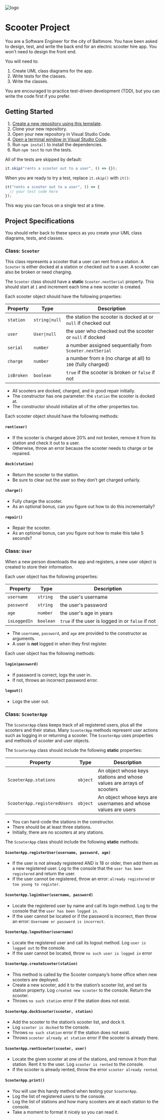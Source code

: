 ![logo](https://user-images.githubusercontent.com/44912347/202296600-c5f247d6-9616-49db-88f0-38433429d781.jpg)

# Scooter Project

You are a Software Engineer for the city of Baltimore. You have been asked to design, test, and write the back end for an electric scooter hire app. You won't need to design the front end.

You will need to:

1. Create UML class diagrams for the app.
2. Write tests for the classes.
3. Write the classes.

You are encouraged to practice test-driven development (TDD), but you can write the code first if you prefer.

## Getting Started

1. [Create a new repository using this template](https://github.com/new?template_name=scooter-project&template_owner=MultiverseLearningProducts).
2. Clone your new repository.
3. Open your new repository in Visual Studio Code.
4. [Open a terminal window in Visual Studio Code](https://code.visualstudio.com/docs/terminal/basics).
5. Run `npm install` to install the dependencies.
6. Run `npm test` to run the tests.

All of the tests are skipped by default:

```js
it.skip("rents a scooter out to a user", () => {});
```

When you are ready to try a test, replace `it.skip()` with `it()`:

```js
it("rents a scooter out to a user", () => {
  // your test code here
});
```

This way you can focus on a single test at a time.

## Project Specifications

You should refer back to these specs as you create your UML class diagrams, tests, and classes.

### Class: `Scooter`

This class represents a scooter that a user can rent from a station. A `Scooter` is either docked at a station or checked out to a user. A scooter can also be broken or need charging.

The `Scooter` class should have a **static** `Scooter.nextSerial` property. This should start at `1` and increment each time a new scooter is created.

Each scooter object should have the following properties:

| Property   | Type           | Description                                                   |
| ---------- | -------------- | ------------------------------------------------------------- |
| `station`  | `string\|null` | the station the scooter is docked at or `null` if checked out |
| `user`     | `User\|null`   | the user who checked out the scooter or `null` if docked      |
| `serial`   | `number`       | a number assigned sequentially from `Scooter.nextSerial`      |
| `charge`   | `number`       | a number from `0` (no charge at all) to `100` (fully charged) |
| `isBroken` | `boolean`      | `true` if the scooter is broken or `false` if not             |

- All scooters are docked, charged, and in good repair initially.
- The constructor has one parameter: the `station` the scooter is docked at.
- The constructor should initialize all of the other properties too.

Each scooter object should have the following methods:

#### `rent(user)`

- If the scooter is charged above 20% and not broken, remove it from its station and check it out to a user.
- Otherwise, throw an error because the scooter needs to charge or be repaired.

#### `dock(station)`

- Return the scooter to the station.
- Be sure to clear out the user so they don’t get charged unfairly.

#### `charge()`

- Fully charge the scooter.
- As an optional bonus, can you figure out how to do this incrementally?

#### `repair()`

- Repair the scooter.
- As an optional bonus, can you figure out how to make this take 5 seconds?

### Class: `User`

When a new person downloads the app and registers, a new user object is created to store their information.

Each user object has the following properties:

| Property     | Type      | Description                                       |
| ------------ | --------- | ------------------------------------------------- |
| `username`   | `string`  | the user's username                               |
| `password`   | `string`  | the user's password                               |
| `age`        | `number`  | the user's age in years                           |
| `isLoggedIn` | `boolean` | `true` if the user is logged in or `false` if not |

- The `username`, `password`, and `age` are provided to the constructor as arguments.
- A user is **not** logged in when they first register.

Each user object has the following methods:

#### `login(password)`

- If password is correct, logs the user in.
- If not, throws an incorrect password error.

#### `logout()`

- Logs the user out.

### Class: `ScooterApp`

The `ScooterApp` class keeps track of all registered users, plus all the scooters and their status. Many `ScooterApp` methods represent user actions such as logging in or returning a scooter. The `ScooterApp` uses properties and methods of scooter and user objects.

The `ScooterApp` class should include the following **static** properties:

| Property                     | Type     | Description                                                           |
| ---------------------------- | -------- | --------------------------------------------------------------------- |
| `ScooterApp.stations`        | `object` | An object whose keys stations and whose values are arrays of scooters |
| `ScooterApp.registeredUsers` | `object` | An object whose keys are usernames and whose values are users         |

- You can hard-code the stations in the constructor.
- There should be at least three stations.
- Initially, there are no scooters at any stations.

The `ScooterApp` class should include the following **static** methods:

#### `ScooterApp.registerUser(username, password, age)`

- If the user is not already registered AND is 18 or older, then add them as a new registered user. Log to the console that the `user has been registered` and return the user.
- If the user cannot be registered, throw an error: `already registered` or `too young to register`.

#### `ScooterApp.loginUser(username, password)`

- Locate the registered user by name and call its login method. Log to the console that the `user has been logged in`.
- If the user cannot be located or if the password is incorrect, then throw an error: `Username or password is incorrect`.

#### `ScooterApp.logoutUser(username)`

- Locate the registered user and call its logout method. Log `user is logged out` to the console.
- If the user cannot be located, throw `no such user is logged in` error

#### `ScooterApp.createScooter(station)`

- This method is called by the Scooter company’s home office when new scooters are deployed.
- Create a new scooter, add it to the station’s scooter list, and set its station property. Log `created new scooter` to the console. Return the scooter.
- Throws `no such station` error if the station does not exist.

#### `ScooterApp.dockScooter(scooter, station)`

- Add the scooter to the station’s scooter list, and dock it.
- Log `scooter is docked` to the console.
- Throws `no such station` error if the station does not exist.
- Throws `scooter already at station` error if the scooter is already there.

#### `ScooterApp.rentScooter(scooter, user)`

- Locate the given scooter at one of the stations, and remove it from that station. Rent it to the user. Log `scooter is rented` to the console.
- If the scooter is already rented, throw the error `scooter already rented`.

#### `ScooterApp.print()`

- You will use this handy method when testing your `ScooterApp`.
- Log the list of registered users to the console.
- Log the list of stations and how many scooters are at each station to the console.
- Take a moment to format it nicely so you can read it.
